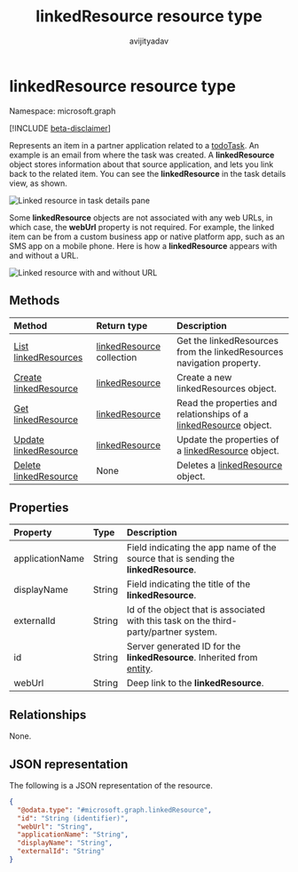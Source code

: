 ﻿---
title: "linkedResource resource type"
description: "Represents the source of the todoTask"
author: "avijityadav"
localization_priority: Normal
ms.prod: "outlook"
doc_type: resourcePageType
---

# linkedResource resource type

Namespace: microsoft.graph

[!INCLUDE [beta-disclaimer](../../includes/beta-disclaimer.md)]

Represents an item in a partner application related to a [todoTask](./todotask.md). An example is an email from where the task was created. A **linkedResource** object stores information about that source application, and lets you link back to the related item. You can see the **linkedResource** in the task details view, as shown.

![Linked resource in task details pane](/graph/images/todo-linkedresource-taskdetail.png)

Some **linkedResource** objects are not associated with any web URLs, in which case, the **webUrl** property is not required. For example, the linked item can be from a custom business app or native platform app, such as an SMS app on a mobile phone. Here is how a **linkedResource** appears with and without a URL.

![Linked resource with and without URL](/graph/images/todo-linkedresource.png)

## Methods

| Method                                                           | Return type                                                 | Description                                                                                         |
| :--------------------------------------------------------------- | :---------------------------------------------------------- | :-------------------------------------------------------------------------------------------------- |
| [List linkedResources](../api/todotask-list-linkedresources.md)  | [linkedResource](../resources/linkedresource.md) collection | Get the linkedResources from the linkedResources navigation property.                               |
| [Create linkedResource](../api/todotask-post-linkedresources.md) | [linkedResource](../resources/linkedresource.md)            | Create a new linkedResources object.                                                                |
| [Get linkedResource](../api/linkedresource-get.md)               | [linkedResource](../resources/linkedresource.md)            | Read the properties and relationships of a [linkedResource](../resources/linkedresource.md) object. |
| [Update linkedResource](../api/linkedresource-update.md)         | [linkedResource](../resources/linkedresource.md)            | Update the properties of a [linkedResource](../resources/linkedresource.md) object.                 |
| [Delete linkedResource](../api/linkedresource-delete.md)         | None                                                        | Deletes a [linkedResource](../resources/linkedresource.md) object.                                  |

## Properties

| Property        | Type   | Description                                                                                      |
| :-------------- | :----- | :----------------------------------------------------------------------------------------------- |
| applicationName | String | Field indicating the app name of the source that is sending the **linkedResource**.              |
| displayName     | String | Field indicating the title of the **linkedResource**.                                            |
| externalId      | String | Id of the object that is associated with this task on the third-party/partner system.            |
| id              | String | Server generated ID for the **linkedResource**. Inherited from [entity](../resources/entity.md). |
| webUrl          | String | Deep link to the **linkedResource**.                                                             |

## Relationships

None.

## JSON representation

The following is a JSON representation of the resource.

<!-- {
  "blockType": "resource",
  "keyProperty": "id",
  "@odata.type": "microsoft.graph.linkedResource",
  "baseType": "microsoft.graph.entity",
  "openType": false
}
-->

```json
{
  "@odata.type": "#microsoft.graph.linkedResource",
  "id": "String (identifier)",
  "webUrl": "String",
  "applicationName": "String",
  "displayName": "String",
  "externalId": "String"
}
```

